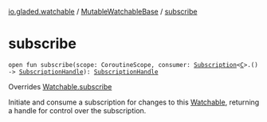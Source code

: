 [io.gladed.watchable](../index.md) / [MutableWatchableBase](index.md) / [subscribe](./subscribe.md)

# subscribe

`open fun subscribe(scope: CoroutineScope, consumer: `[`Subscription`](../-subscription/index.md)`<`[`C`](index.md#C)`>.() -> `[`SubscriptionHandle`](../-subscription-handle/index.md)`): `[`SubscriptionHandle`](../-subscription-handle/index.md)

Overrides [Watchable.subscribe](../-watchable/subscribe.md)

Initiate and consume a subscription for changes to this [Watchable](../-watchable/index.md), returning a handle for control
over the subscription.

